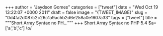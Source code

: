 
+++
author = "Jaydson Gomes"
categories = ["tweet"]
date = "Wed Oct 19 13:22:07 +0000 2011"
draft = false
image = "{TWEET_IMAGE}"
slug = "0d4fa2d087c2c26c1a9ac5b2d6e258a0e1607a33"
tags = ["tweet"]
title = """Short Array Syntax  no PH..."""
+++
Short Array Syntax  no PHP 5.4 $a=['a','b','c'] \o/
